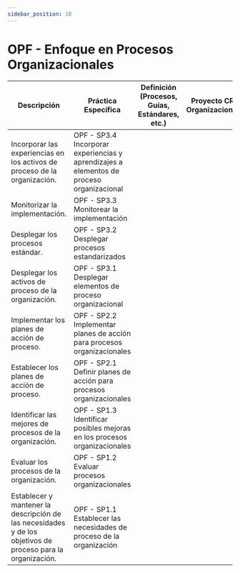 ```yaml
---
sidebar_position: 10
---
```


# OPF - Enfoque en Procesos Organizacionales

| Descripción                                                                                                 | Práctica Específica                                                                      | Definición (Procesos, Guías, Estándares, etc.) | Proyecto CR Organizacional | Proyecto Zeitgeist | Proyecto Departamental |
| ----------------------------------------------------------------------------------------------------------- | ---------------------------------------------------------------------------------------- | ---------------------------------------------- | -------------------------- | ------------------ | ---------------------- |
| Incorporar las experiencias en los activos de proceso de la organización.                                   | OPF - SP3.4 Incorporar experiencias y aprendizajes a elementos de proceso organizacional |                                                |                            |                    |                        |
| Monitorizar la implementación.                                                                              | OPF - SP3.3 Monitorear la implementación                                                 |                                                |                            |                    |                        |
| Desplegar los procesos estándar.                                                                            | OPF - SP3.2 Desplegar procesos estandarizados                                            |                                                |                            |                    |                        |
| Desplegar los activos de proceso de la organización.                                                        | OPF - SP3.1 Desplegar elementos de proceso organizacional                                |                                                |                            |                    |                        |
| Implementar los planes de acción de proceso.                                                                | OPF - SP2.2 Implementar planes de acción para procesos organizacionales                  |                                                |                            |                    |                        |
| Establecer los planes de acción de proceso.                                                                 | OPF - SP2.1 Definir planes de acción para procesos organizacionales                      |                                                |                            |                    |                        |
| Identificar las mejores de procesos de la organización.                                                     | OPF - SP1.3 Identificar posibles mejoras en los procesos organizacionales                |                                                |                            |                    |                        |
| Evaluar los procesos de la organización.                                                                    | OPF - SP1.2 Evaluar procesos organizacionales                                            |                                                |                            |                    |                        |
| Establecer y mantener la descripción de las necesidades y de los objetivos de proceso para la organización. | OPF - SP1.1 Establecer las necesidades de proceso de la organización                     |                                                |                            |                    |                        |

